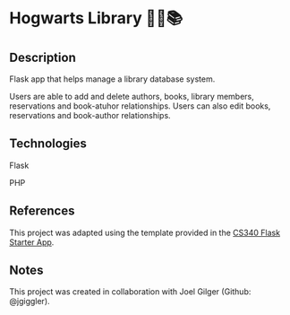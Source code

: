 # Hogwarts Library 🧙🏼📚

## Description
Flask app that helps manage a library database system. 

Users are able to add and delete authors, books, library members, reservations and book-atuhor relationships. 
Users can also edit books, reservations and book-author relationships. 

## Technologies
Flask

PHP

## References 
This project was adapted using the template provided in the [CS340 Flask Starter App](https://github.com/osu-cs340-ecampus/flask-starter-app).

## Notes
This project was created in collaboration with Joel Gilger (Github: @jgiggler). 
